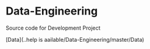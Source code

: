 # Data-Engineering
Source code for Development Project

[Data](..help is aailable/Data-Engineering/master/Data)


